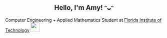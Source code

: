 ### <h2 align="center">Hello, I'm Amy! ᵔᴗᵔ</h2>
Computer Engineering + Applied Mathematics Student at <a href="https://www.fit.edu/">Florida Institute of Technology</a> <img src="https://media.giphy.com/media/gjxYwnMG7Mocmc75DM/giphy.gif" width="30">



          

